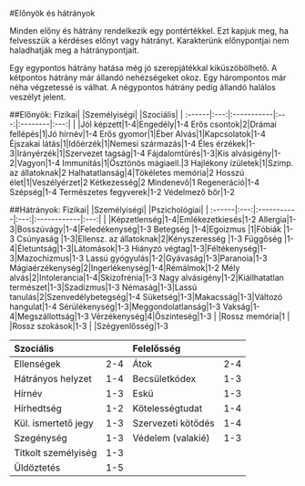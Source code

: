 #Előnyök és hátrányok

Minden előny és hátrány rendelkezik egy pontértékkel. Ezt kapjuk meg, ha felvesszük a kérdéses előnyt vagy hátrányt. Karakterünk előnypontjai nem haladhatják meg a hátránypontjait. 

Egy egypontos hátrány hatása még jó szerepjátékkal kiküszöbölhető. A kétpontos hátrány már állandó nehézségeket okoz. Egy hárompontos már néha végzetessé is válhat. A négypontos hátrány pedig állandó halálos veszélyt jelent.

##Előnyök:
Fizikai|     |Személyiségi|     |Szociális|     |
:------|:---:|:-----------|:---:|:--------|:---:|
 | |Jól képzett|1-4|Engedély|1-4
Erős csontok|2|Drámai fellépés|1|Jó hírnév|1-4
Erős gyomor|1|Éber Alvás|1|Kapcsolatok|1-4
Éjszakai látás|1|Időérzék|1|Nemesi származás|1-4
Éles érzékek|1-3|Irányérzék|1|Szervezet tagság|1-4
Fájdalomtűrés|1-3|Kis alvásigény|1-2|Vagyon|1-4
Immunitás|1|Ösztönös mágiaell.|3
Hajlékony ízületek|1|Szimp. az állatoknak|2
Halhatatlanság|4|Tökéletes memória|2
Hosszú élet|1|Veszélyérzet|2
Kétkezesség|2
Mindenevő|1
Regeneráció|1-4
Szépség|1-4
Természetes fegyverek|1-2
Védelmező bőr|1-2

##Hátrányok:
Fizikai|     |Személyiségi|     |Pszichológiai|     |
:------|:---:|:-----------|:---:|:------------|:---:|
 | |Képzetlenség|1-4|Emlékezetkiesés|1-2
Allergia|1-3|Bosszúvágy|1-4|Feledékenység|1-3
Betegség |1-4|Egoizmus |1|Fóbiák |1-3
Csúnyaság |1-3|Ellensz. az állatoknak|2|Kényszeresség |1-3
Függőség |1-4|Életuntság|1-3|Látomások|1-3
Hiányzó végtag|1-3|Féltékenység|1-3|Mazochizmus|1-3
Lassú gyógyulás|1-2|Gyávaság|1-3|Paranoia|1-3
Mágiaérzékenység|2|Ingerlékenység|1-4|Rémálmok|1-2
Mély alvás|2|Intolerancia|1-4|Skizofrénia|1-3
Nagy alvásigény|1-2|Kiállhatatlan természet|1-3|Szadizmus|1-3
Némaság|1-3|Lassú tanulás|2|Szenvedélybetegség|1-4
Süketség|1-3|Makacsság|1-3|Változó hangulat|1-4
Sérülékenység|1-3|Meggondolatlanság|1-3
Vakság|1-4|Megszállottság|1-3
Vérzékenység|4|Őszinteség|1-3
 | |Rossz memória|1
 | |Rossz szokások|1-3
 | |Szégyenlősség|1-3

Szociális|     |Felelősség|     |
:--------|:---:|:---------|:---:|
Ellenségek|2-4|Átok|2-4
Hátrányos helyzet|1-4|Becsületkódex|1-3
Hírnév|1-3|Eskü|1-3
Hírhedtség|1-2|Kötelességtudat|1-4
Kül. ismertető jegy|1-3|Szervezeti kötődés|1-4
Szegénység|1-3|Védelem (valakié)|1-3
Titkolt személyiség|1-3
Üldöztetés|1-5
